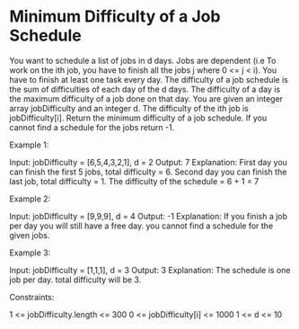 # Minimum Difficulty of a Job Schedule

You want to schedule a list of jobs in d days. Jobs are dependent (i.e To work on the ith job, you have to finish all the jobs j where 0 <= j < i).
You have to finish at least one task every day. The difficulty of a job schedule is the sum of difficulties of each day of the d days. The difficulty of a day is the maximum difficulty of a job done on that day.
You are given an integer array jobDifficulty and an integer d. The difficulty of the ith job is jobDifficulty[i].
Return the minimum difficulty of a job schedule. If you cannot find a schedule for the jobs return -1.

Example 1:

Input: jobDifficulty = [6,5,4,3,2,1], d = 2
Output: 7
Explanation: First day you can finish the first 5 jobs, total difficulty = 6.
Second day you can finish the last job, total difficulty = 1.
The difficulty of the schedule = 6 + 1 = 7

Example 2:

Input: jobDifficulty = [9,9,9], d = 4
Output: -1
Explanation: If you finish a job per day you will still have a free day. you cannot find a schedule for the given jobs.

Example 3:

Input: jobDifficulty = [1,1,1], d = 3
Output: 3
Explanation: The schedule is one job per day. total difficulty will be 3.

Constraints:

1 <= jobDifficulty.length <= 300
0 <= jobDifficulty[i] <= 1000
1 <= d <= 10
